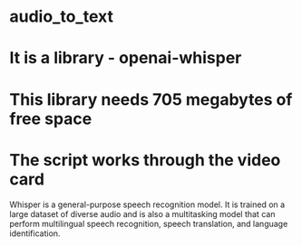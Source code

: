 # audio_to_text

# It is a library - openai-whisper
# This library needs 705 megabytes of free space
# The script works through the video card
Whisper is a general-purpose speech recognition model. It is trained on a large dataset of diverse audio and is also a multitasking model that can perform multilingual speech recognition, speech translation, and language identification.
